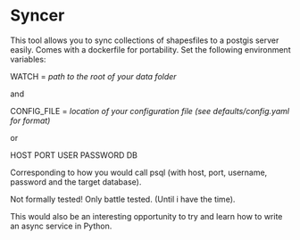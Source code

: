 
# Syncer

This tool allows you to sync collections of shapesfiles to a postgis server easily.
Comes with a dockerfile for portability. Set the following environment variables:

WATCH = _path to the root of your data folder_ 

and

CONFIG_FILE = _location of your configuration file (see defaults/config.yaml for format)_

or

HOST
PORT
USER
PASSWORD
DB

Corresponding to how you would call psql (with host, port, username, password
and the target database).

Not formally tested! Only battle tested. (Until i have the time). 

This would also be an interesting opportunity to try and learn how to write an async service in Python. 
